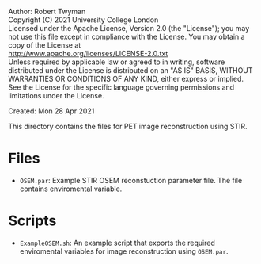 Author: Robert Twyman<br />
Copyright (C) 2021 University College London<br />
Licensed under the Apache License, Version 2.0 (the "License");
you may not use this file except in compliance with the License.
You may obtain a copy of the License at
<br />
http://www.apache.org/licenses/LICENSE-2.0.txt
<br />
Unless required by applicable law or agreed to in writing, software
distributed under the License is distributed on an "AS IS" BASIS,
WITHOUT WARRANTIES OR CONDITIONS OF ANY KIND, either express or implied.
See the License for the specific language governing permissions and
limitations under the License.

Created:  Mon 28 Apr 2021

This directory contains the files for PET image reconstruction using STIR.


Files
=======

* `OSEM.par`: Example STIR OSEM reconstuction parameter file. The file contains enviromental variable.


Scripts
=======

* `ExampleOSEM.sh`: An example script that exports the required enviromental variables for image reconstruction using `OSEM.par`.
